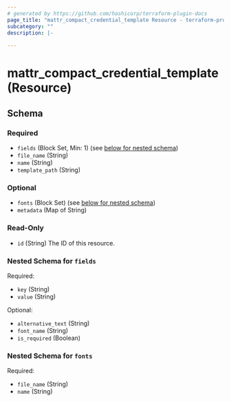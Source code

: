 ```yaml
---
# generated by https://github.com/hashicorp/terraform-plugin-docs
page_title: "mattr_compact_credential_template Resource - terraform-provider-mattr"
subcategory: ""
description: |-
  
---
```


# mattr_compact_credential_template (Resource)





<!-- schema generated by tfplugindocs -->
## Schema

### Required

- `fields` (Block Set, Min: 1) (see [below for nested schema](#nestedblock--fields))
- `file_name` (String)
- `name` (String)
- `template_path` (String)

### Optional

- `fonts` (Block Set) (see [below for nested schema](#nestedblock--fonts))
- `metadata` (Map of String)

### Read-Only

- `id` (String) The ID of this resource.

<a id="nestedblock--fields"></a>
### Nested Schema for `fields`

Required:

- `key` (String)
- `value` (String)

Optional:

- `alternative_text` (String)
- `font_name` (String)
- `is_required` (Boolean)


<a id="nestedblock--fonts"></a>
### Nested Schema for `fonts`

Required:

- `file_name` (String)
- `name` (String)


